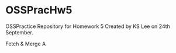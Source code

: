 # OSSPracHw5
OSSPractice Repository for Homework 5
Created by KS Lee on 24th September.

Fetch & Merge
A
